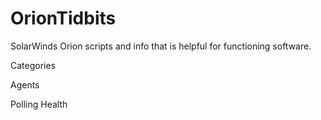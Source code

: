 # OrionTidbits
SolarWinds Orion scripts and info that is helpful for functioning software.


Categories

Agents

Polling Health
